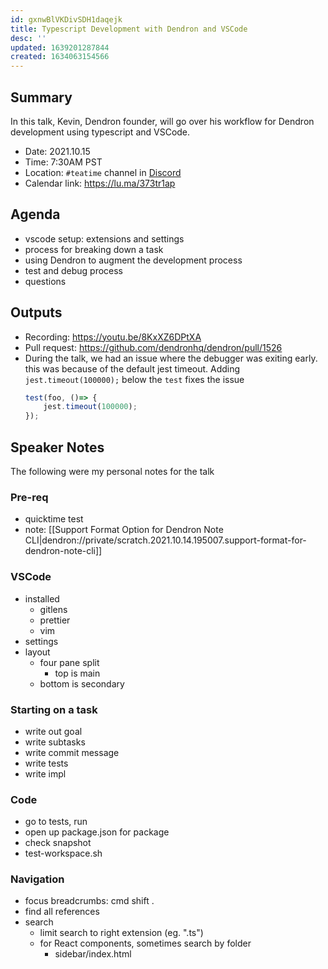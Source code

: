 ```yaml
---
id: gxnwBlVKDivSDH1daqejk
title: Typescript Development with Dendron and VSCode
desc: ''
updated: 1639201287844
created: 1634063154566
---
```



## Summary

In this talk, Kevin, Dendron founder, will go over his workflow for Dendron development using typescript and VSCode. 

- Date: 2021.10.15
- Time: 7:30AM PST
- Location: `#teatime` channel in [Discord](https://link.dendron.so/discord)
- Calendar link: https://lu.ma/373tr1ap

## Agenda
- vscode setup: extensions and settings
- process for breaking down a task
- using Dendron to augment the development process
- test and debug process
- questions

## Outputs
- Recording: https://youtu.be/8KxXZ6DPtXA
- Pull request: https://github.com/dendronhq/dendron/pull/1526
- During the talk, we had an issue where the debugger was exiting early. this was because of the default jest timeout. Adding `jest.timeout(100000);`  below the `test` fixes the issue
    ```ts
    test(foo, ()=> {
        jest.timeout(100000);
    });
    ```

## Speaker Notes

The following were my personal notes for the talk

### Pre-req
- quicktime test
- note: [[Support Format Option for Dendron Note CLI|dendron://private/scratch.2021.10.14.195007.support-format-for-dendron-note-cli]]

### VSCode
- installed
    - gitlens
    - prettier
    - vim
- settings
- layout
    - four pane split
        - top is main
    - bottom is secondary

### Starting on a task
- write out goal
- write subtasks
- write commit message
- write tests
- write impl

### Code
- go to tests, run 
- open up package.json for package
- check snapshot
- test-workspace.sh

### Navigation
- focus breadcrumbs: cmd shift . 
- find all references
- search
    - limit search to right extension (eg. ".ts")
    - for React components, sometimes search by folder 
        - sidebar/index.html

